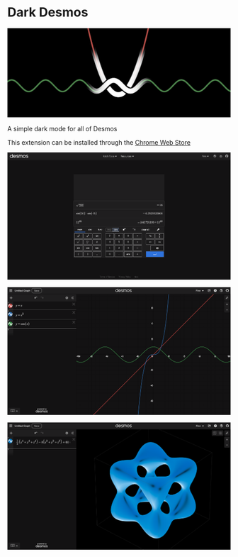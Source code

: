 
# Dark Desmos

![banner](https://github.com/finnmprice/DarkDesmos/blob/main/images/banner.png?raw=true)

A simple dark mode for all of Desmos

This extension can be installed through the [Chrome Web Store](https://chromewebstore.google.com/detail/dark-desmos/gijaeiclglddnpmfgbdfkepijpcpnhjc)



![calculator](https://github.com/finnmprice/DarkDesmos/blob/main/images/calculator.png?raw=true)

![graphing](https://github.com/finnmprice/DarkDesmos/blob/main/images/graphing.png?raw=true)

![3d](https://github.com/finnmprice/DarkDesmos/blob/main/images/3d.png?raw=true)
